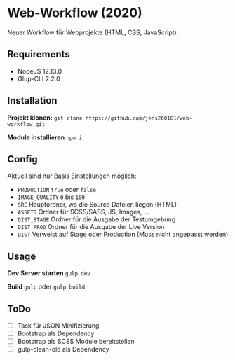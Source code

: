 # Web-Workflow (2020)

Neuer Workflow für Webprojekte (HTML, CSS, JavaScript).

## Requirements

*  NodeJS 12.13.0
*  Glup-CLI 2.2.0

## Installation

**Projekt klonen:**
`git clone https://github.com/jens260181/web-workflow.git`

**Module installieren**
`npm i`

## Config

Aktuell sind nur Basis Einstellungen möglich:

*  `PRODUCTION` `true` oder `false`
*  `IMAGE_QUALITY` `0` bis `100`
*  `SRC` Hauptordner, wo die Source Dateien liegen (HTML)
*  `ASSETS` Ordner für SCSS/SASS, JS, Images, ...
*  `DIST_STAGE` Ordner für die Ausgabe der Testumgebung
*  `DIST_PROD` Ordner für die Ausgabe der Live Version
*  `DIST` Verweist auf Stage oder Production (Muss nicht angepasst werden)

## Usage

**Dev Server starten**
`gulp dev`

**Build**
`gulp` oder `gulp build`

## ToDo

* [ ]  Task für JSON Minifizierung
* [ ]  Bootstrap als Dependency
* [ ]  Bootstrap als SCSS Module bereitstellen
* [ ]  gulp-clean-old als Dependency